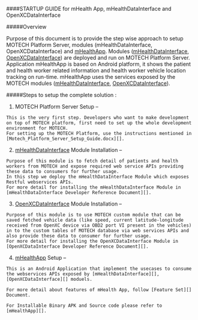 

####STARTUP GUIDE for mHealth App, mHealthDataInterface and OpenXCDataInterface


#####Overview

Purpose of this document is to provide the step wise approach to setup MOTECH Platform Server, modules (mHealthDataInterface, OpenXCDataInterface) and [mHealthApp][]. Modules ([mHealthDataInterface][], [OpenXCDataInterface][]) are deployed and run on MOTECH Platform Server. Application mHealthApp is based on Android platform, it shows the patient and health worker related information and health worker vehicle location tracking on run-time. mHealthApp uses the services exposed by the MOTECH modules ([mHealthDataInterface][], [OpenXCDataInterface][]).

#####Steps to setup the complete solution :

  1. MOTECH Platform Server Setup – 
  
    This is the very first step. Developers who want to make development on top of MOTECH platform, first need to set up the whole development environment for MOTECH. 
    For setting up the MOTECH Platform, use the instructions mentioned in [Motech_Platform_Server_Setup_Guide.docx][].
  
  2. [mHealthDataInterface][] Module Installation – 
  
    Purpose of this module is to fetch detail of patients and health workers from MOTECH and expose required web service APIs providing these data to consumers for further usage.
    In this step we deploy the mHealthDataInterface Module which exposes Restful webservices APIs. 
    For more detail for installing the mHealthDataInterface Module in [mHealthDataInterface Developer Reference Document][].
 
  3. [OpenXCDataInterface][] Module Installation – 
  
    Purpose of this module is to use MOTECH custom module that can be saved fetched vehicle data (like speed, current latitude-longitude received from OpenXC device via OBD2 port VI present in the vehicles) in to the custom tables of MOTECH database via web services APIs and also provide these data to consumer for further usage.
    For more detail for installing the OpenXCDataInterface Module in [OpenXCDataInterface Developer Reference Document][].
  
  4. [mHealthApp][] Setup – 
  
    This is an Android Application that implement the usecases to consume the webservices APIs exposed by [mHealthDataInterface][], [OpenXCDataInterface][] moduels.
    
    For more detail about features of mHealth App, follow [Feature Set][] Document.
    
    For Installable Binary APK and Source code please refer to [mHealthApp][]. 

[Motech_Platform_Server_Setup_Guide.docx]:../../../mHealthDataInterface/blob/master/docs/Motech_Platform_Server_Setup_Guide.docx
[mHealthDataInterface]:../../../mHealthDataInterface
[OpenXCDataInterface]:../../../OpenXCDataInterface
[mHealthApp]:../../../mHealth-App
[mHealthDataInterface Developer Reference Document]:../../../mHealthDataInterface/blob/master/docs/MOTECH_mHealthDataInterface_Developer_Reference_v2.docx
[OpenXCDataInterface Developer Reference Document]:../../../OpenXCDataInterface/blob/master/docs/MOTECH_OpenXCDataInterface_Developer%20Reference.docx
[Feature Set]:../../../mHealth-App/blob/master/docs/mHealth_Feature_Set.docx
